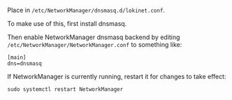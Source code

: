 Place in `/etc/NetworkManager/dnsmasq.d/lokinet.conf`.

To make use of this, first install dnsmasq.

Then enable NetworkManager dnsmasq backend by editing `/etc/NetworkManager/NetworkManager.conf` to something like:
```
[main]
dns=dnsmasq
```
If NetworkManager is currently running, restart it for changes to take effect:
```
sudo systemctl restart NetworkManager
```
